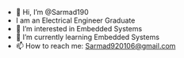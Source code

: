 - 👋 Hi, I’m @Sarmad190
- I am an Electrical Engineer Graduate
- 👀 I’m interested in Embedded Systems
- 🌱 I’m currently learning Embedded Systems
- 📫 How to reach me: Sarmad920106@gmail.com

<!---
Sarmad190/Sarmad190 is a ✨ special ✨ repository because its `README.md` (this file) appears on your GitHub profile.
You can click the Preview link to take a look at your changes.
--->
